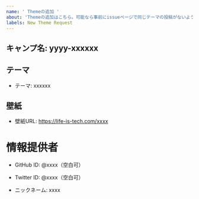 ```yaml
---
name: ' Themeの追加 '
about: 'Themeの追加はこちら。可能なら事前にissueページで同じテーマの投稿がないようにチェックしてください。'
labels: New Theme Request
---
```


## キャンプ名: yyyy-xxxxxx
<!--
  Campの場合
  例：2020-Summer
  （サマーキャンプ2020）
-->
<!--
  特殊Campで独自のテーマがある場合は次のように記入してください。
  例：2019-Global
  例：2019-Life伊豆Tech!
-->

<!--
  Schoolの場合はこれ以下を全て削除してIssueを作成してください。
-->

## テーマ

<!-- 曲のルール：全国規模で流れていた曲 （メンバーがかけていた曲は対象外）-->

- テーマ: xxxxxx

<!--
  ここには認定証（あるものと共用になっています。）に掲載されているテーマを一字一句そのまま掲載してください。

  どこにあるかわからない場合は[https://imgur.com/a/VatReIe](ここ)を見てください。
-->

## 壁紙
- 壁紙URL: https://life-is-tech.com/xxxx
<!--
  https://life-is-tech.com/materials から標準色（おそらく一番左上）の壁紙を探してください。
  限定壁紙の場合はご相談ください。
-->


<!--
  情報提供者がいる場合はその人の情報を、そうでない場合はあなたの情報を。
-->

# 情報提供者
- GitHub ID: @xxxx（空白可）

- Twitter ID: @xxxx（空白可）

- ニックネーム: xxxx
